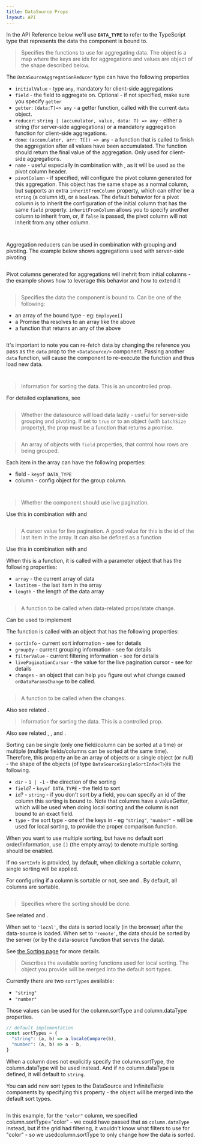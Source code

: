```yaml
---
title: DataSource Props
layout: API
---
```


In the API Reference below we'll use **`DATA_TYPE`** to refer to the TypeScript type that represents the data the component is bound to.

<PropTable>

<Prop name="aggregationReducers" type="Record<string, DataSourceAggregationReducer>">

> Specifies the functions to use for aggregating data. The object is a map where the keys are ids for aggregations and values are object of the shape described below.

The `DataSourceAggregationReducer` type can have the following properties
* `initialValue` - type `any`, mandatory for client-side aggregations
* `field` - the field to aggregate on. Optional - if not specified, make sure you specify `getter`
* `getter`: `(data:T)=> any` - a getter function, called with the current `data` object.
* `reducer`:  `string | (accumulator, value, data: T) => any` - either a string (for server-side aggregations) or a mandatory aggregation function for client-side aggregations.
* `done`: `(accumulator, arr: T[]) => any` - a function that is called to finish the aggregation after all values have been accumulated. The function should return the final value of the aggregation. Only used for client-side aggregations.
* `name` - useful especially in combination with <DataSourcePropLink name="pivotBy" />, as it will be used as the pivot column header.
* `pivotColumn` - if specified, will configure the pivot column generated for this aggregation. This object has the same shape as a normal <PropLink name="columns">column</PropLink>, but supports an extra `inheritFromColumn` property, which can either be a `string` (a column id), or a `boolean`. The default behavior for a pivot column is to inherit the configuration of the initial column that has the same `field` property. `inheritFromColumn` allows you to specify another column to inherit from, or, if `false` is passed, the pivot column will not inherit from any other column.


<Sandpack title="Aggregation demo - see `salary` column">

```ts file=groupBy-example.page.tsx
```
```ts file=columns.ts
```
</Sandpack> 

Aggregation reducers can be used in combination with grouping and pivoting. The example below shows aggregations used with server-side pivoting

<Sandpack title="Aggregations used together with server-side pivoting"> 

```ts file=../../learn/grouping-and-pivoting/pivoting/remote-pivoting-example.page.tsx
```

</Sandpack>

Pivot columns generated for aggregations will inehrit from initial columns - the example shows how to leverage this behavior and how to extend it

<Sandpack title="Pivot columns inherit from original columns bound to the same field"> 

```ts file=../../learn/grouping-and-pivoting/pivoting/pivot-column-inherit-example.page.tsx
```

</Sandpack>

</Prop>

<Prop name="data" type="DATA_TYPE[]|Promise<DATA_TYPE[]|() => DATA_TYPE[]|Promise<DATA_TYPE[]>">

> Specifies the data the component is bound to. Can be one of the following:
 * an array of the bound type - eg: `Employee[]`
 * a Promise tha resolves to an array like the above
 * a function that returns an any of the above


<Sandpack title="Data loading example with promise">

```ts file=data-example.page.tsx
```
</Sandpack> 


<Note>

It's important to note you can re-fetch data by changing the reference you pass as the `data` prop to the `<DataSource/>` component. Passing another `data` function, will cause the component to re-execute the function and thus load new data.

</Note>

<Sandpack title="Re-fetching data"> 

```ts file=../../learn/working-with-data/refetch-example.page.tsx
```
```ts file=../../learn/working-with-data/columns.ts as=columns.ts
```

</Sandpack>

</Prop>


<Prop name="defaultSortInfo" type="DataSourceSingleSortInfo<T>|DataSourceSingleSortInfo<T>[]|null">

> Information for sorting the data. This is an uncontrolled prop.

For detailed explanations, see <DataSourcePropLink name="sortInfo" />

<Sandpack title="Local uncontrolled single sorting"> 

```ts file=../../learn/working-with-data/local-uncontrolled-single-sorting-example-with-remote-data.page.tsx
```

</Sandpack>


</Prop>

<Prop name="lazyLoad" type="boolean|{batchSize:number}" defaultValue={false}>

> Whether the datasource will load data lazily - useful for server-side grouping and pivoting. If set to `true` or to an object (with `batchSize` property), the <DataSourcePropLink name="data" /> prop must be a function that returns a promise.

<Sandpack title="Server-side pivoting with full lazy load"> 

```ts file=../../learn/grouping-and-pivoting/pivoting/remote-pivoting-example.page.tsx
```

</Sandpack>

</Prop>

<Prop name="groupBy">

> An array of objects with `field` properties, that control how rows are being grouped.

Each item in the array can have the following properties:
 * field - `keyof DATA_TYPE`
 * column - config object for the group <PropLink name="column">column</PropLink>.

<Sandpack>

```ts file=groupBy-example.page.tsx
```
```ts file=columns.ts
```
</Sandpack>

</Prop>

<Prop name="livePagination" type="boolean">

> Whether the component should use live pagination.

Use this in combination with <DataSourcePropLink name="livePaginationCursor" /> and <DataSourcePropLink name="onDataParamsChange" />

<Sandpack  title="Live pagination - with react-query" deps="react-query">

```ts file=../../learn/working-with-data/live-pagination-example.page.tsx
```
</Sandpack>

</Prop>

<Prop name="livePaginationCursor" type="string|number|((params) =>string|number)" defaulValue={undefined}>

> A cursor value for live pagination. A good value for this is the id of the last item in the <DataSourcePropLink name="data" /> array. It can also be defined as a function

Use this in combination with <DataSourcePropLink name="livePagination" /> and <DataSourcePropLink name="onDataParamsChange" />

<Note>

When this is a function, it is called with a parameter object that has the following properties:

 - `array` - the current array of data
 - `lastItem` - the last item in the array
 - `length` - the length of the data array

</Note>

<Sandpack  title="Live pagination - with react-query" deps="react-query">

```ts file=../../learn/working-with-data/live-pagination-example.page.tsx
```
</Sandpack>

</Prop>


<Prop name="onDataParamsChange" type="(dataParams: DataSourceDataParams<DATA_TYPE:>)=>void">

> A function to be called when data-related props/state change.

Can be used to implement <DataSourcePropLink name="livePagination" />

The function is called with an object that has the following properties:

 - `sortInfo` - current sort information - see <DataSourcePropLink name="sortInfo" /> for details
 - `groupBy` - current grouping information - see <DataSourcePropLink name="groupBy" /> for details
 - `filterValue` - current filtering information - see <DataSourcePropLink name="filterValue" /> for details
 - `livePaginationCursor` - the value for the live pagination cursor - see <DataSourcePropLink name="livePaginationCursor" /> for details
 - `changes` - an object that can help you figure out what change caused `onDataParamsChange` to be called.

<Sandpack  title="Live pagination - with react-query" deps="react-query">

```ts file=../../learn/working-with-data/live-pagination-example.page.tsx
```
</Sandpack>
</Prop>

<Prop name="onLivePaginationCursorChange" type="(cursor)=> void">

> A function to be called when the <DataSourcePropLink name="livePaginationCursor" /> changes.

Also see related <DataSourcePropLink name="onDataParamsChange" />.

</Prop>

<Prop name="sortInfo" type="DataSourceSingleSortInfo<T>|DataSourceSingleSortInfo<T>[]|null">

> Information for sorting the data. This is a controlled prop.

Also see related <DataSourcePropLink name="defaultSortInfo" />, <DataSourcePropLink name="sortMode" />, <PropLink name="sortable" /> and <PropLink name="columns.sortable" />.

Sorting can be single (only one field/column can be sorted at a time) or multiple (multiple fields/columns can be sorted at the same time). Therefore, this property an be an array of objects or a single object (or null) - the shape of the objects (of type `DataSourceSingleSortInfo<T>`)is the following.

 * `dir` - `1 | -1` - the direction of the sorting
 * `field`? - `keyof DATA_TYPE` - the field to sort
 * `id`? - `string` - if you don't sort by a field, you can specify an id of the column this sorting is bound to. Note that columns have a <PropLink name="columns.valueGetter">valueGetter</PropLink>, which will be used when doing local sorting and the column is not bound to an exact field.
 * `type` - the sort type - one of the keys in <DataSourcePropLink name="sortTypes"/> - eg `"string"`, `"number"` - will be used for local sorting, to provide the proper comparison function.

When you want to use multiple sorting, but have no default sort order/information, use `[]` (the empty array) to denote multiple sorting should be enabled.

If no `sortInfo` is provided, by default, when clicking a sortable column, single sorting will be applied.

<Note>

For configuring if a column is sortable or not, see <PropLink name="columns.sortable" /> and <PropLink name="sortable" />. By default, all columns are sortable.

</Note>

<Sandpack title="Remote + controlled multi sorting"> 

```ts file=../../learn/working-with-data/remote-controlled-multi-sorting-example.page.tsx
```

</Sandpack>

</Prop>

<Prop name="sortMode" type="'local'|'remote'">

> Specifies where the sorting should be done.

See related <DataSourcePropLink name="sortInfo" /> and <DataSourcePropLink name="defaultSortInfo" />.

When set to `'local'`, the data is sorted locally (in the browser) after the data-source is loaded. When set to `'remote'`, the data should be sorted by the server (or by the data-source function that serves the data).

See [the Sorting page](/docs/latest/learn/working-with-data/sorting) for more details.

</Prop>

<Prop name="sortTypes" type="Record<string, ((a,b) => number)>">

> Describes the available sorting functions used for local sorting. The object you provide will be merged into the default sort types.

Currently there are two `sortTypes` available:

* `"string"`
* `"number"`

Those values can be used for the <PropLink name="columns.sortType">column.sortType</PropLink> and <PropLink name="columns.sortType">column.dataType</PropLink> properties.

```ts
// default implementation
const sortTypes = {
  "string": (a, b) => a.localeCompare(b),
  "number": (a, b) => a - b,
}
```


When a column does not explicitly specify the <PropLink name="columns.sortType">column.sortType</PropLink>, the <PropLink name="columns.dataType">column.dataType</PropLink> will be used instead. And if no <PropLink name="columns.dataType">column.dataType</PropLink> is defined, it will default to `string`.

You can add new sort types to the DataSource and InfiniteTable components by specifying this property - the object will be merged into the default sort types.

<Sandpack  title="Custom sort by color - magenta will come first">

```ts file=./sortTypes-example.page.tsx
```

</Sandpack>

<Note>

In this example, for the `"color"` column, we specified <PropLink name="columns.sortType">column.sortType="color"</PropLink> - we could have passed that as `column.dataType` instead, but if the grid had filtering, it wouldn't know what filters to use for "color" - so we used<PropLink name="columns.sortType">column.sortType</PropLink> to only change how the data is sorted.

</Note>

</Prop>

</PropTable> 

